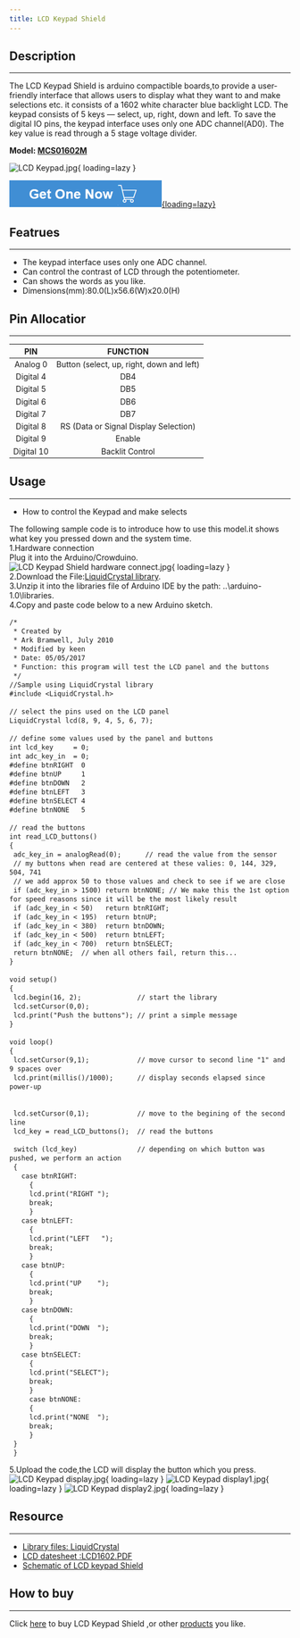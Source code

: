 ```yaml
---
title: LCD Keypad Shield
---
```


## Description
-----------

The LCD Keypad Shield is arduino compactible boards,to provide a user-friendly interface that allows users to display what they want to and make selections etc. it consists of a 1602 white character blue backlight LCD. The keypad consists of 5 keys — select, up, right, down and left. To save the digital IO pins, the keypad interface uses only one ADC channel(AD0). The key value is read through a 5 stage voltage divider.

**Model: [MCS01602M](http://www.elecrow.com/lcd-keypad-shield-for-arduino-p-311.html)**

![LCD Keypad.jpg](https://wiki.elecrow.com/images/4/40/LCD_Keypad.jpg){ loading=lazy }

[![Alt text](../../assets/images/Get_one_now.png){loading=lazy}](https://www.elecrow.com/lcd-keypad-shield-for-arduino-p-311.html?wiki "Title text")

## Featrues
--------

- The keypad interface uses only one ADC channel.
- Can control the contrast of LCD through the potentiometer.
- Can shows the words as you like.
- Dimensions(mm):80.0(L)x56.6(W)x20.0(H)

## Pin Allocatior
--------------

| **PIN** | **FUNCTION** |
|:-:|:-:|
| Analog 0 | Button (select, up, right, down and left) |
| Digital 4 | DB4 |
| Digital 5 | DB5 |
| Digital 6 | DB6 |
| Digital 7 | DB7 |
| Digital 8 | RS (Data or Signal Display Selection) |
| Digital 9 | Enable |
| Digital 10 | Backlit Control |

## Usage
-----

- How to control the Keypad and make selects

The following sample code is to introduce how to use this model.it shows what key you pressed down and the system time.  
1.Hardware connection  
Plug it into the Arduino/Crowduino.  
![LCD Keypad Shield hardware connect.jpg](https://wiki.elecrow.com/images/thumb/0/05/LCD_Keypad_Shield_hardware_connect.jpg/500px-LCD_Keypad_Shield_hardware_connect.jpg){ loading=lazy }  
2.Download the File:[LiquidCrystal library](https://wiki.elecrow.com/images/c/c9/LiquidCrystal.zip).   
3.Unzip it into the libraries file of Arduino IDE by the path: ..\\arduino-1.0\\libraries.  
4.Copy and paste code below to a new Arduino sketch.  

```
/*
 * Created by 
 * Ark Bramwell, July 2010
 * Modified by keen 
 * Date: 05/05/2017
 * Function: this program will test the LCD panel and the buttons
 */ 
//Sample using LiquidCrystal library
#include <LiquidCrystal.h>
 
// select the pins used on the LCD panel
LiquidCrystal lcd(8, 9, 4, 5, 6, 7);
 
// define some values used by the panel and buttons
int lcd_key     = 0;
int adc_key_in  = 0;
#define btnRIGHT  0
#define btnUP     1
#define btnDOWN   2
#define btnLEFT   3
#define btnSELECT 4
#define btnNONE   5
 
// read the buttons
int read_LCD_buttons()
{
 adc_key_in = analogRead(0);      // read the value from the sensor 
 // my buttons when read are centered at these valies: 0, 144, 329, 504, 741
 // we add approx 50 to those values and check to see if we are close
 if (adc_key_in > 1500) return btnNONE; // We make this the 1st option for speed reasons since it will be the most likely result
 if (adc_key_in < 50)   return btnRIGHT;  
 if (adc_key_in < 195)  return btnUP; 
 if (adc_key_in < 380)  return btnDOWN; 
 if (adc_key_in < 500)  return btnLEFT; 
 if (adc_key_in < 700)  return btnSELECT;   
 return btnNONE;  // when all others fail, return this...
}
 
void setup()
{
 lcd.begin(16, 2);              // start the library
 lcd.setCursor(0,0);
 lcd.print("Push the buttons"); // print a simple message
}
  
void loop()
{
 lcd.setCursor(9,1);            // move cursor to second line "1" and 9 spaces over
 lcd.print(millis()/1000);      // display seconds elapsed since power-up
 
 
 lcd.setCursor(0,1);            // move to the begining of the second line
 lcd_key = read_LCD_buttons();  // read the buttons
 
 switch (lcd_key)               // depending on which button was pushed, we perform an action
 {
   case btnRIGHT:
     {
     lcd.print("RIGHT ");
     break;
     }
   case btnLEFT:
     {
     lcd.print("LEFT   ");
     break;
     }
   case btnUP:
     {
     lcd.print("UP    ");
     break;
     }
   case btnDOWN:
     {
     lcd.print("DOWN  ");
     break;
     }
   case btnSELECT:
     {
     lcd.print("SELECT");
     break;
     }
     case btnNONE:
     {
     lcd.print("NONE  ");
     break;
     }
 }
 }
```

5.Upload the code,the LCD will display the button which you press.  
![LCD Keypad display.jpg](https://wiki.elecrow.com/images/thumb/9/93/LCD_Keypad_display.jpg/500px-LCD_Keypad_display.jpg){ loading=lazy } 
![LCD Keypad display1.jpg](https://wiki.elecrow.com/images/thumb/2/2a/LCD_Keypad_display1.jpg/500px-LCD_Keypad_display1.jpg){ loading=lazy } 
![LCD Keypad display2.jpg](https://wiki.elecrow.com/images/thumb/e/ea/LCD_Keypad_display2.jpg/500px-LCD_Keypad_display2.jpg){ loading=lazy }

## Resource
--------

- [Library files: LiquidCrystal](http://www.elecrow.com/wiki/images/c/c9/LiquidCrystal.zip)
- [LCD datesheet :LCD1602.PDF](http://www.elecrow.com/wiki/images/1/16/LCD1602.pdf)
- [Schematic of LCD keypad Shield](http://www.elecrow.com/wiki/images/5/56/LCDKeypad_Shield_V1.0_SCH.pdf)

## How to buy
----------

Click [here](https://www.elecrow.com/lcd-keypad-shield-for-arduino-p-311.html) to buy LCD Keypad Shield ,or other [products](http://www.elecrow.com) you like.